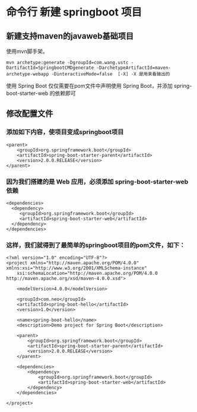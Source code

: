 # 命令行 新建 springboot 项目

## 新建支持maven的javaweb基础项目

使用mvn脚手架。

`mvn archetype:generate -DgroupId=com.wang.ustc -DartifactId=SpringbootCMDgenerate -DarchetypeArtifactId=maven-archetype-webapp -DinteractiveMode=false  [-X] -X 是用来看输出的`

使用 Spring Boot 仅仅需要在pom文件中声明使用 Spring Boot，并添加 spring-boot-starter-web 的依赖即可

## 修改配置文件

### 添加如下内容，使项目变成springboot项目

```
<parent>
	<groupId>org.springframework.boot</groupId>
	<artifactId>spring-boot-starter-parent</artifactId>
	<version>2.0.0.RELEASE</version>
</parent>
```

### 因为我们搭建的是 Web 应用，必须添加 spring-boot-starter-web 依赖
```
<dependencies>
  <dependency>
     <groupId>org.springframework.boot</groupId>
     <artifactId>spring-boot-starter-web</artifactId>
  </dependency>
</dependencies>
```

### 这样，我们就得到了最简单的springboot项目的pom文件，如下：

```
<?xml version="1.0" encoding="UTF-8"?>
<project xmlns="http://maven.apache.org/POM/4.0.0" xmlns:xsi="http://www.w3.org/2001/XMLSchema-instance"
	xsi:schemaLocation="http://maven.apache.org/POM/4.0.0 http://maven.apache.org/xsd/maven-4.0.0.xsd">

	<modelVersion>4.0.0</modelVersion>

	<groupId>com.neo</groupId>
	<artifactId>spring-boot-hello</artifactId>
	<version>1.0</version>

	<name>spring-boot-hello</name>
	<description>Demo project for Spring Boot</description>

	<parent>
		<groupId>org.springframework.boot</groupId>
		<artifactId>spring-boot-starter-parent</artifactId>
		<version>2.0.0.RELEASE</version>
	</parent>

	<dependencies>
		<dependency>
			<groupId>org.springframework.boot</groupId>
			<artifactId>spring-boot-starter-web</artifactId>
		</dependency>
	</dependencies>

</project>

```
